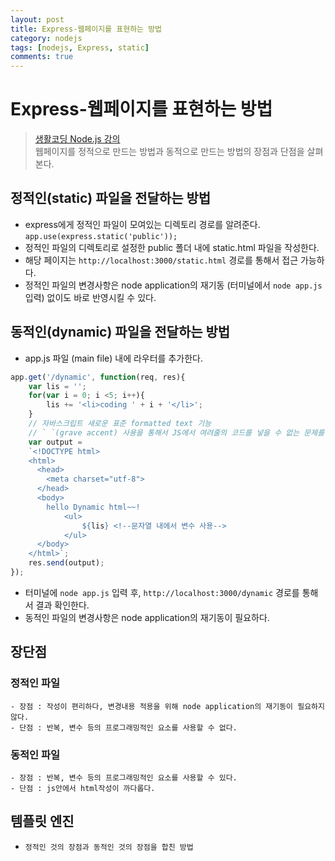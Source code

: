 ```yaml
---
layout: post
title: Express-웹페이지를 표현하는 방법
category: nodejs
tags: [nodejs, Express, static]
comments: true
---
```

# Express-웹페이지를 표현하는 방법
> [생활코딩 Node.js 강의](https://opentutorials.org/course/2136/11857)   
>   웹페이지를 정적으로 만드는 방법과 동적으로 만드는 방법의 장점과 단점을 살펴본다.

## 정적인(static) 파일을 전달하는 방법
- express에게 정적인 파일이 모여있는 디렉토리 경로를 알려준다. `app.use(express.static('public'));`
- 정적인 파일의 디렉토리로 설정한 public 폴더 내에 static.html 파일을 작성한다.
- 해당 페이지는 `http://localhost:3000/static.html` 경로를 통해서 접근 가능하다.
- 정적인 파일의 변경사항은 node application의 재기동 (터미널에서 `node app.js` 입력) 없이도 바로 반영시킬 수 있다.


## 동적인(dynamic) 파일을 전달하는 방법
- app.js 파일 (main file) 내에 라우터를 추가한다.
```javascript
app.get('/dynamic', function(req, res){
	var lis = '';
	for(var i = 0; i <5; i++){
		lis += '<li>coding ' + i + '</li>';
	}
	// 자바스크립트 새로운 표준 formatted text 기능
	// ` `(grave accent) 사용을 통해서 JS에서 여려줄의 코드를 넣을 수 없는 문제를 해결
	var output =
	`<!DOCTYPE html>
	<html>
	  <head>
	    <meta charset="utf-8">
	  </head>
	  <body>
	    hello Dynamic html~~!
			<ul>
				${lis} <!--문자열 내에서 변수 사용-->
			</ul>
	  </body>
	</html>`;
	res.send(output);
});
```
- 터미널에 `node app.js` 입력 후, `http://localhost:3000/dynamic` 경로를 통해서 결과 확인한다.
- 동적인 파일의 변경사항은 node application의 재기동이 필요하다.

## 장단점
### 정적인 파일
	- 장점 : 작성이 편리하다, 변경내용 적용을 위해 node application의 재기동이 필요하지 않다.
	- 단점 : 반복, 변수 등의 프로그래밍적인 요소를 사용할 수 없다.

### 동적인 파일
	- 장점 : 반복, 변수 등의 프로그래밍적인 요소를 사용할 수 있다.  
	- 단점 : js안에서 html작성이 까다롭다.

## 템플릿 엔진
- `정적인 것의 장점과 동적인 것의 장점을 합친 방법` 	
